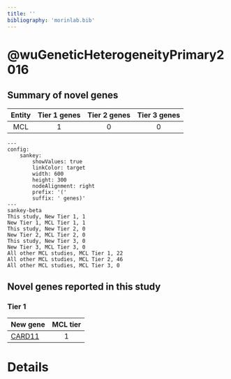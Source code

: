 ```yaml
---
title: ''
bibliography: 'morinlab.bib'
---
```


# @wuGeneticHeterogeneityPrimary2016
## Summary of novel genes

|Entity| Tier 1 genes| Tier 2 genes|Tier 3 genes|
|:-:|:-:|:-:|:-:|
|MCL|1|0|0|
```mermaid
---
config:
    sankey:
        showValues: true
        linkColor: target
        width: 600
        height: 300
        nodeAlignment: right
        prefix: '('
        suffix: ' genes)'
---
sankey-beta
This study, New Tier 1, 1
New Tier 1, MCL Tier 1, 1
This study, New Tier 2, 0
New Tier 2, MCL Tier 2, 0
This study, New Tier 3, 0
New Tier 3, MCL Tier 3, 0
All other MCL studies, MCL Tier 1, 22
All other MCL studies, MCL Tier 2, 46
All other MCL studies, MCL Tier 3, 0
```

## Novel genes reported in this study

### Tier 1
|New gene|MCL tier|
|:-|:-:|
|[CARD11](../CARD11)|1 |


# Details

